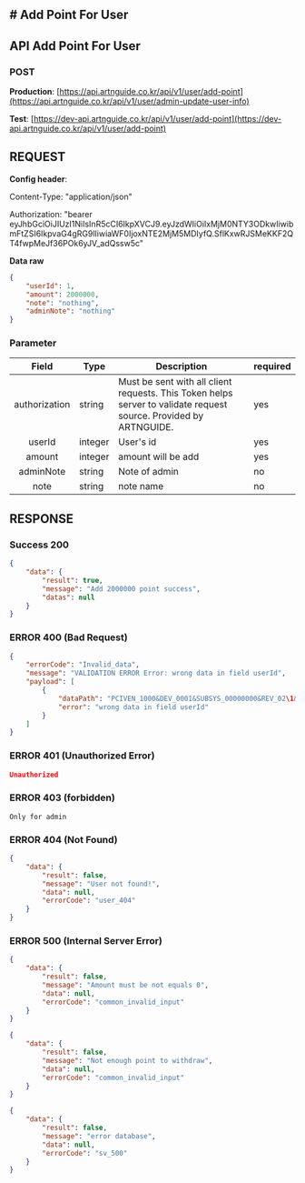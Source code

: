 ## # **Add Point For User**

## **API Add Point For User**

### **POST**

**Production**: [https://api.artnguide.co.kr/api/v1/user/add-point](https://api.artnguide.co.kr/api/v1/user/admin-update-user-info)

**Test**: [https://dev-api.artnguide.co.kr/api/v1/user/add-point](https://dev-api.artnguide.co.kr/api/v1/user/add-point)

## **REQUEST**

**Config header**:

Content-Type: "application/json"

Authorization: "bearer eyJhbGciOiJIUzI1NiIsInR5cCI6IkpXVCJ9.eyJzdWIiOiIxMjM0NTY3ODkwIiwibmFtZSI6IkpvaG4gRG9lIiwiaWF0IjoxNTE2MjM5MDIyfQ.SflKxwRJSMeKKF2QT4fwpMeJf36POk6yJV_adQssw5c"

**Data raw**

```json
{
    "userId": 1,
    "amount": 2000000,
    "note": "nothing",
    "adminNote": "nothing"
}
```

### **Parameter**

|     Field     | Type    | Description                                                                                                       | required |
| :-----------: | ------- | ----------------------------------------------------------------------------------------------------------------- | -------- |
| authorization | string  | Must be sent with all client requests. This Token helps server to validate request source. Provided by ARTNGUIDE. | yes      |
|    userId     | integer | User's id                                                                                                         | yes      |
|    amount     | integer | amount will be add                                                                                                | yes      |
|   adminNote   | string  | Note of admin                                                                                                     | no       |
|     note      | string  | note name                                                                                                         | no       |

## **RESPONSE**

### **Success 200**

```json
{
    "data": {
        "result": true,
        "message": "Add 2000000 point success",
        "datas": null
    }
}
```

### **ERROR 400 (Bad Request)**

```json
{
    "errorCode": "Invalid_data",
    "message": "VALIDATION ERROR Error: wrong data in field userId",
    "payload": [
        {
            "dataPath": "PCIVEN_1000&DEV_0001&SUBSYS_00000000&REV_02\1&08",
            "error": "wrong data in field userId"
        }
    ]
}
```

### **ERROR 401 (Unauthorized Error)**

```json
Unauthorized
```

### **ERROR 403 (forbidden)**

```text
Only for admin
```

### **ERROR 404 (Not Found)**

```json
{
    "data": {
        "result": false,
        "message": "User not found!",
        "data": null,
        "errorCode": "user_404"
    }
}
```

### **ERROR 500 (Internal Server Error)**

```json
{
    "data": {
        "result": false,
        "message": "Amount must be not equals 0",
        "data": null,
        "errorCode": "common_invalid_input"
    }
}
```

```json
{
    "data": {
        "result": false,
        "message": "Not enough point to withdraw",
        "data": null,
        "errorCode": "common_invalid_input"
    }
}
```

```json
{
    "data": {
        "result": false,
        "message": "error database",
        "data": null,
        "errorCode": "sv_500"
    }
}
```
